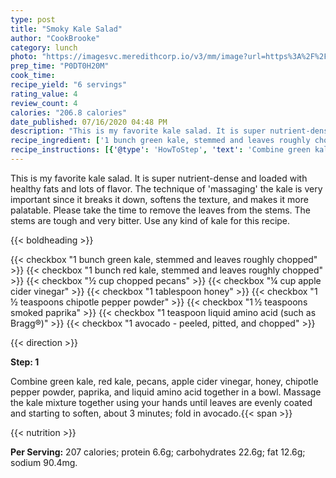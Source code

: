 ```yaml
---
type: post
title: "Smoky Kale Salad"
author: "CookBrooke"
category: lunch
photo: "https://imagesvc.meredithcorp.io/v3/mm/image?url=https%3A%2F%2Fimages.media-allrecipes.com%2Fuserphotos%2F3264501.jpg"
prep_time: "P0DT0H20M"
cook_time: 
recipe_yield: "6 servings"
rating_value: 4
review_count: 4
calories: "206.8 calories"
date_published: 07/16/2020 04:48 PM
description: "This is my favorite kale salad. It is super nutrient-dense and loaded with healthy fats and lots of flavor. The technique of 'massaging' the kale is very important since it breaks it down, softens the texture, and makes it more palatable. Please take the time to remove the leaves from the stems. The stems are tough and very bitter. Use any kind of kale for this recipe."
recipe_ingredient: ['1 bunch green kale, stemmed and leaves roughly chopped', '1 bunch red kale, stemmed and leaves roughly chopped', '½ cup chopped pecans', '¼ cup apple cider vinegar', '1 tablespoon honey', '1\u2009½ teaspoons chipotle pepper powder ', '1\u2009½ teaspoons smoked paprika', '1 teaspoon liquid amino acid (such as Bragg®)', '1 avocado - peeled, pitted, and chopped']
recipe_instructions: [{'@type': 'HowToStep', 'text': 'Combine green kale, red kale, pecans, apple cider vinegar, honey, chipotle pepper powder, paprika, and liquid amino acid together in a bowl. Massage the kale mixture together using your hands until leaves are evenly coated and starting to soften, about 3 minutes; fold in avocado.\n'}]
---
```


This is my favorite kale salad. It is super nutrient-dense and loaded with healthy fats and lots of flavor. The technique of 'massaging' the kale is very important since it breaks it down, softens the texture, and makes it more palatable. Please take the time to remove the leaves from the stems. The stems are tough and very bitter. Use any kind of kale for this recipe. 

{{< boldheading >}}

{{< checkbox "1 bunch green kale, stemmed and leaves roughly chopped" >}}
{{< checkbox "1 bunch red kale, stemmed and leaves roughly chopped" >}}
{{< checkbox "½ cup chopped pecans" >}}
{{< checkbox "¼ cup apple cider vinegar" >}}
{{< checkbox "1 tablespoon honey" >}}
{{< checkbox "1 ½ teaspoons chipotle pepper powder" >}}
{{< checkbox "1 ½ teaspoons smoked paprika" >}}
{{< checkbox "1 teaspoon liquid amino acid (such as Bragg®)" >}}
{{< checkbox "1  avocado - peeled, pitted, and chopped" >}}


{{< direction >}}

**Step: 1**

Combine green kale, red kale, pecans, apple cider vinegar, honey, chipotle pepper powder, paprika, and liquid amino acid together in a bowl. Massage the kale mixture together using your hands until leaves are evenly coated and starting to soften, about 3 minutes; fold in avocado.{{< span >}}

{{< nutrition >}}

**Per Serving:** 207 calories; protein 6.6g; carbohydrates 22.6g; fat 12.6g; sodium 90.4mg.